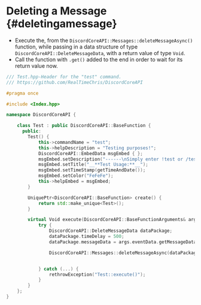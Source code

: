 Deleting a Message {#deletingamessage}
============
- Execute the, from the `DiscordCoreAPI::Messages::deleteMessageAsync()` function, while passing in a data structure of type `DiscordCoreAPI::DeleteMessageData`, with a return value of type `Void`.
- Call the function with `.get()` added to the end in order to wait for its return value now.

```cpp
/// Test.hpp-Header for the "test" command.
/// https://github.com/RealTimeChris/DiscordCoreAPI

#pragma once

#include <Index.hpp>

namespace DiscordCoreAPI {

	class Test : public DiscordCoreAPI::BaseFunction {
	  public:
		Test() {
			this->commandName = "test";
			this->helpDescription = "Testing purposes!";
			DiscordCoreAPI::EmbedData msgEmbed { };
			msgEmbed.setDescription("------\nSimply enter !test or /test!\n------");
			msgEmbed.setTitle("__**Test Usage:**__");
			msgEmbed.setTimeStamp(getTimeAndDate());
			msgEmbed.setColor("FeFeFe");
			this->helpEmbed = msgEmbed;
		}

		UniquePtr<DiscordCoreAPI::BaseFunction> create() {
			return std::make_unique<Test>();
		}

		virtual Void execute(DiscordCoreAPI::BaseFunctionArguments& args) {
			try {
				DiscordCoreAPI::DeleteMessageData dataPackage;
				dataPackage.timeDelay = 500;
				dataPackage.messageData = args.eventData.getMessageData();

				DiscordCoreAPI::Messages::deleteMessageAsync(dataPackage).get();


			} catch (...) {
				rethrowException("Test::execute()");
			}
		}
	};
}
```

